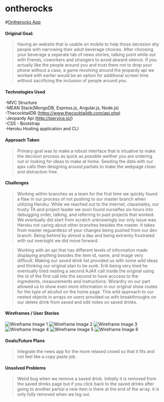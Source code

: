 # ontherocks

<!-- link to hosted app -->
#[Ontherocks App](https://ontherocks.herokuapp.com/)

#### Original Goal:
> Having an website that is usable on mobile to help those decesion shy people with narrowing their adult beverage choices. After choosing your beverage a seperate tab of news stories, talking point while out with friends, coworkers and strangers to avoid akward silence. If you actually like the people around you and trust them not to drop your phone without a case, a game revolving around the jeopardy api we worked with earlier would be an option for additional screen time without sacrificing the inclusion of people around you.

#### Technologies Used

-MVC Structure  
-MEAN Stack(MongoDB, Express.js, Angular.js, Node.js)     
-ThecocktailDB (https://www.thecocktaildb.com/api.php)  
-Jeopardy Api (http://jservice.io/)  
-CSS - Bootstrap  
-Heroku Hosting application and CLI  

#### Approach Taken
>Primary goal was to make a robust interface that is intuative to make the decision process as quick as possible weither you are ordering out or looking for ideas to make at home. Seeding the data with our ajax calls then designing around partials to make the webpage clean and distraction free. 

#### Challenges
>Working within branches as a team for the first time we quickly found a flaw in our process of not pushing to our master branch when utilizing Heroku. While we reached out to the internet, classmates, our trusty TA and project leader we soon found ourselfes six hours into debugging order, talking, and referring to past projects that worked. We eventually did start from scratch unknowingly our only issue was Heroku not caring about other branches besides the master. It takes from master reguardless of your changes being pushed from our dev branch. Being behind by almost a day and being extremly frustrated with out oversight we did move forward. 

>Working with an api that has different levels of information made displaying anything besides the item id, name, and image very difficult. Making our saved drink list provided us with some wild ideas and thinking our original plan to be sunk. Erik being very tired he eventually tried nesting a second AJAX call inside the original using the id of the first call into the second to have acccess to the ingredients, measurements and instructions. Wizardry on our part allowed us to show even more information in our original show routes for the type of alcohol on the home page. This wild approach to our nested objects in arrays on users provided us with breakthroughs on our delete drink from saved and edit notes on saved drinks. 

#### Wireframes /  User Stories
![Wireframe Image 1]( https://res.cloudinary.com/dcgapn1j0/image/upload/v1574708125/First_heroku_load_h9a6mw.png "First Successfull Heroku Upload")
![Wireframe Image 2]( https://res.cloudinary.com/dcgapn1j0/image/upload/v1574708106/api_populating_data_endrhb.png "Api integrated using static list")
![Wireframe Image 3]( https://res.cloudinary.com/dcgapn1j0/image/upload/v1574708134/navbar_with_relationship_c2zbmb.png "SignIn/Log Out with Nav Bar")
![Wireframe Image 4]( https://res.cloudinary.com/dcgapn1j0/image/upload/v1574709615/img_2811_uhvcsw.jpg "Orginal Home page/Saved Drinks wireframe")
![Wireframe Image 5]( https://res.cloudinary.com/dcgapn1j0/image/upload/v1574708777/saved_drink_array_m9qzp6.png "Saved Drinks array with basic layout")
![Wireframe Image 6]( https://res.cloudinary.com/dcgapn1j0/image/upload/v1574797084/hero_image_and_basic_styling_gme3tq.png "Hero Image and basic styling")


#### Goals/Future Plans
> Integrate the news app for the more relaxed crowd so that it fits and not feel like a copy paste job.


#### Unsolved Problems
> Weird bug when we remove a saved drink. Initially it is removed from the saved drinks page but if you click back to the saved drinks after going to another partial a new item is there at the end of the array. it is only fully removed when we log out. 